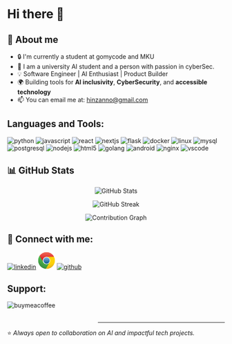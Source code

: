 # Hi there 👋

## 🔗 About me

- 🔒 I'm currently a student at gomycode and MKU
- 🌱 I am a university AI student and a person with passion in cyberSec.
- 💡 Software Engineer | AI Enthusiast | Product Builder
- 🌍 Building tools for **AI inclusivity**, **CyberSecurity**, and **accessible technology**
- 📫 You can email me at: [hinzanno@gmail.com](mailto:hinzanno@gmail.com)

## Languages and Tools:

<p align="left">
<img src="https://cdn.jsdelivr.net/gh/devicons/devicon/icons/python/python-original.svg" alt="python" width="40" height="40"/>
<img src="https://cdn.jsdelivr.net/gh/devicons/devicon/icons/javascript/javascript-original.svg" alt="javascript" width="40" height="40"/>
<img src="https://cdn.jsdelivr.net/gh/devicons/devicon/icons/react/react-original.svg" alt="react" width="40" height="40"/>
<img src="https://cdn.jsdelivr.net/gh/devicons/devicon/icons/nextjs/nextjs-original.svg" alt="nextjs" width="40" height="40"/>
<img src="https://cdn.jsdelivr.net/gh/devicons/devicon/icons/flask/flask-original.svg" alt="flask" width="40" height="40"/>
<img src="https://cdn.jsdelivr.net/gh/devicons/devicon/icons/docker/docker-original.svg" alt="docker" width="40" height="40"/>
<img src="https://cdn.jsdelivr.net/gh/devicons/devicon/icons/linux/linux-original.svg" alt="linux" width="40" height="40"/>
<img src="https://cdn.jsdelivr.net/gh/devicons/devicon/icons/mysql/mysql-original.svg" alt="mysql" width="40" height="40"/>
<img src="https://cdn.jsdelivr.net/gh/devicons/devicon/icons/postgresql/postgresql-original.svg" alt="postgresql" width="40" height="40"/>
<img src="https://cdn.jsdelivr.net/gh/devicons/devicon/icons/nodejs/nodejs-original.svg" alt="nodejs" width="40" height="40"/>
<img src="https://cdn.jsdelivr.net/gh/devicons/devicon/icons/html5/html5-original.svg" alt="html5" width="40" height="40"/>
<img src="https://cdn.jsdelivr.net/gh/devicons/devicon/icons/go/go-original.svg" alt="golang" width="40" height="40"/>
<img src="https://cdn.jsdelivr.net/gh/devicons/devicon/icons/android/android-original.svg" alt="android" width="40" height="40"/>
<img src="https://cdn.jsdelivr.net/gh/devicons/devicon/icons/nginx/nginx-original.svg" alt="nginx" width="40" height="40"/>
<img src="https://cdn.jsdelivr.net/gh/devicons/devicon/icons/vscode/vscode-original.svg" alt="vscode" width="40" height="40"/>
</p>

## 📊 GitHub Stats

<p align="center">
<img src="https://github-readme-stats.vercel.app/api?username=Khin-96&show_icons=true&theme=tokyonight&hide_border=true" alt="GitHub Stats" />
</p>

<p align="center">
<img src="https://github-readme-streak-stats.herokuapp.com/?user=Khin-96&theme=tokyonight&hide_border=true" alt="GitHub Streak" />
</p>

<p align="center">
<img src="https://github-readme-activity-graph.vercel.app/graph?username=Khin-96&theme=tokyo-night&hide_border=true" alt="Contribution Graph" />
</p>

## 🔗 Connect with me:

<p align="left">
<a href="https://www.linkedin.com/in/chris-kinga/" target="_blank"><img src="https://cdn.jsdelivr.net/gh/devicons/devicon/icons/linkedin/linkedin-original.svg" alt="linkedin" width="40" height="40"/></a>
<a href="https://hinzano.netlify.app" target="_blank"><img src="https://raw.githubusercontent.com/devicons/devicon/master/icons/chrome/chrome-original.svg" alt="portfolio" width="40" height="40"/></a>
<a href="https://github.com/Khin-96" target="_blank"><img src="https://cdn.jsdelivr.net/gh/devicons/devicon/icons/github/github-original.svg" alt="github" width="40" height="40"/></a>
</p>

## Support:

<p><a href="https://www.buymeacoffee.com/kingahinzano"> <img align="left" src="https://cdn.buymeacoffee.com/buttons/v2/default-yellow.png" height="50" width="210" alt="buymeacoffee" /></a></p>

<br/><br/>

---

⭐️ *Always open to collaboration on AI and impactful tech projects.*
